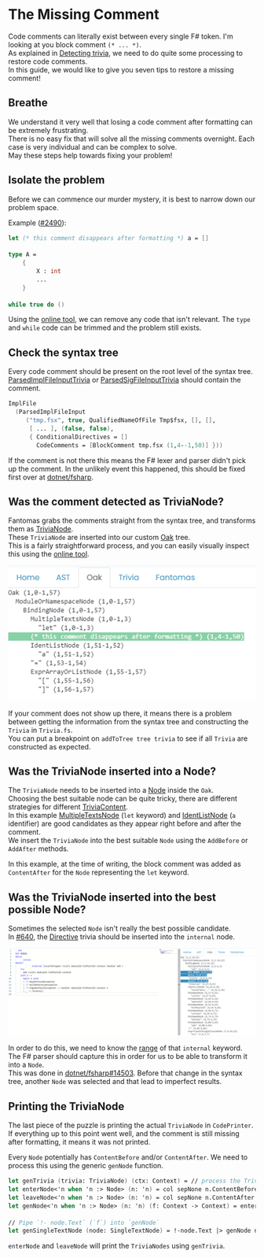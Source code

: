﻿---
category: Contributors
categoryindex: 2
index: 10
---
# The Missing Comment

Code comments can literally exist between every single F# token. I'm looking at you block comment `(* ... *)`.  
As explained in [Detecting trivia](./Prepare%20Context.html#Detecting-trivia), we need to do quite some processing to restore code comments.  
In this guide, we would like to give you seven tips to restore a missing comment!

## Breathe

We understand it very well that losing a code comment after formatting can be extremely frustrating.  
There is no easy fix that will solve all the missing comments overnight. Each case is very individual and can be complex to solve.  
May these steps help towards fixing your problem!

## Isolate the problem

Before we can commence our murder mystery, it is best to narrow down our problem space.

Example ([#2490](https://github.com/fsprojects/fantomas/issues/2490)):

```fsharp
let (* this comment disappears after formatting *) a = []

type A = 
    {
        X : int
        ...
    }

while true do ()
```

Using the [online tool](https://fsprojects.github.io/fantomas-tools/#/fantomas/preview), we can remove any code that isn't relevant.
The `type` and `while` code can be trimmed and the problem still exists.

## Check the syntax tree

Every code comment should be present on the root level of the syntax tree.
[ParsedImplFileInputTrivia](../../reference/fsharp-compiler-syntaxtrivia-parsedimplfileinputtrivia.html) or [ParsedSigFileInputTrivia](../../reference/fsharp-compiler-syntaxtrivia-parsedsigfileinputtrivia.html) should contain the comment.

```fsharp
ImplFile
  (ParsedImplFileInput
     ("tmp.fsx", true, QualifiedNameOfFile Tmp$fsx, [], [],
      [ ... ], (false, false),
      { ConditionalDirectives = []
        CodeComments = [BlockComment tmp.fsx (1,4--1,50)] }))
```

If the comment is not there this means the F# lexer and parser didn't pick up the comment. In the unlikely event this happened, this should be fixed first over at [dotnet/fsharp](https://github.com/dotnet/fsharp).

## Was the comment detected as TriviaNode?

Fantomas grabs the comments straight from the syntax tree, and transforms them as [TriviaNode](../../reference/fantomas-core-syntaxoak-trivianode.html).  
These `TriviaNode` are inserted into our custom [Oak](../../reference/fantomas-core-syntaxoak-oak.html) tree.  
This is a fairly straightforward process, and you can easily visually inspect this using the [online tool](https://fsprojects.github.io/fantomas-tools/#/trivia).

![TriviaNode in online tool](../../images/online-tool-trivia-1.png)

If your comment does not show up there, it means there is a problem between getting the information from the syntax tree and constructing the `Trivia` in `Trivia.fs`.  
You can put a breakpoint on `addToTree tree trivia` to see if all `Trivia` are constructed as expected.

## Was the TriviaNode inserted into a Node?

The `TriviaNode` needs to be inserted into a [Node](../../reference/fantomas-core-syntaxoak-node.html) inside the `Oak`.  
Choosing the best suitable node can be quite tricky, there are different strategies for different [TriviaContent](../../reference/fantomas-core-syntaxoak-triviacontent.html).  
In this example [MultipleTextsNode](../../reference/fantomas-core-syntaxoak-multipletextsnode.html) (`let` keyword) and [IdentListNode](../../reference/fantomas-core-syntaxoak-identlistnode.html) (`a` identifier) are good candidates as they appear right before and after the comment.  
We insert the `TriviaNode` into the best suitable `Node` using the `AddBefore` or `AddAfter` methods.

In this example, at the time of writing, the block comment was added as `ContentAfter` for the `Node` representing the `let` keyword.

## Was the TriviaNode inserted into the best possible Node?

Sometimes the selected `Node` isn't really the best possible candidate.  
In [#640](https://github.com/fsprojects/fantomas/issues/640), the [Directive](../../reference/fantomas-core-syntaxoak-triviacontent.html#Directive) trivia should be inserted into the `internal` node.

![Wrong node assignment in online tool](../../images/online-tool-trivia-2.png)

In order to do this, we need to know the [range](../../reference/fsharp-compiler-text-range.html) of that `internal` keyword.  
The F# parser should capture this in order for us to be able to transform it into a `Node`.  
This was done in [dotnet/fsharp#14503](https://github.com/dotnet/fsharp/pull/14503). Before that change in the syntax tree, another `Node` was selected and that lead to imperfect results.

## Printing the TriviaNode

The last piece of the puzzle is printing the actual `TriviaNode` in `CodePrinter`.
If everything up to this point went well, and the comment is still missing after formatting, it means it was not printed.

Every `Node` potentially has `ContentBefore` and/or `ContentAfter`. We need to process this using the generic `genNode` function.

```fsharp
let genTrivia (trivia: TriviaNode) (ctx: Context) = // process the TriviaContent
let enterNode<'n when 'n :> Node> (n: 'n) = col sepNone n.ContentBefore genTrivia
let leaveNode<'n when 'n :> Node> (n: 'n) = col sepNone n.ContentAfter genTrivia
let genNode<'n when 'n :> Node> (n: 'n) (f: Context -> Context) = enterNode n +> f +> leaveNode n

// Pipe `!- node.Text` (`f`) into `genNode`
let genSingleTextNode (node: SingleTextNode) = !-node.Text |> genNode node
```

`enterNode` and `leaveNode` will print the `TriviaNodes` using `genTrivia`. 

<fantomas-nav previous="./How%20Can%20I%20Contribute.html" next="./Multiple%20Times.html"></fantomas-nav>
